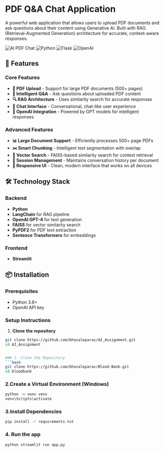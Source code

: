 # PDF Q&A Chat Application

A powerful web application that allows users to upload PDF documents and ask questions about their content using Generative AI. Built with RAG (Retrieval-Augmented Generation) architecture for accurate, context-aware responses.

![AI PDF Chat](https://img.shields.io/badge/AI-PDF%20Chat-blue)
![Python](https://img.shields.io/badge/Python-3.8%2B-green)
![Flask](https://img.shields.io/badge/Flask-2.0%2B-lightgrey)
![OpenAI](https://img.shields.io/badge/OpenAI-GPT-orange)

## 🚀 Features

### Core Features
- **📄 PDF Upload** - Support for large PDF documents (500+ pages)
- **🤖 Intelligent Q&A** - Ask questions about uploaded PDF content
- **🔍 RAG Architecture** - Uses similarity search for accurate responses
- **💬 Chat Interface** - Conversational, chat-like user experience
- **🧠 OpenAI Integration** - Powered by GPT models for intelligent responses

### Advanced Features
- **📊 Large Document Support** - Efficiently processes 500+ page PDFs
- **✂️ Smart Chunking** - Intelligent text segmentation with overlap
- **🔢 Vector Search** - FAISS-based similarity search for context retrieval
- **💾 Session Management** - Maintains conversation history per document
- **📱 Responsive UI** - Clean, modern interface that works on all devices

## 🛠️ Technology Stack

### Backend
- **Python**
- **LangChain** for RAG pipeline
- **OpenAI GPT-4** for text generation
- **FAISS** for vector similarity search
- **PyPDF2** for PDF text extraction
- **Sentence Transformers** for embeddings

### Frontend
- **Streamlit**

## 📦 Installation

### Prerequisites
- Python 3.8+
- OpenAI API key

### Setup Instructions

1. **Clone the repository**
```bash
git clone https://github.com/bhosaleparas/AI_Assignment.git
cd AI_Assignment


### 1. Clone the Repository
```bash
git clone https://github.com/bhosaleparas/Blood-Bank.git
cd bloodbank

```
### 2.Create a Virtual Environment (Windows)
```bash
python -m venv venv
venv\Scripts\activate

```
### 3.Install Dependencies
```bash
pip install -r requirements.txt

```
### 4. Run the app
```bash
python streamlit run app.py 



